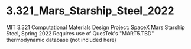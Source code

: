 # 3.321_Mars_Starship_Steel_2022
MIT 3.321 Computational Materials Design Project: SpaceX Mars Starship Steel, Spring 2022
Requires use of QuesTek's "MART5.TBD" thermodynamic database (not included here)
